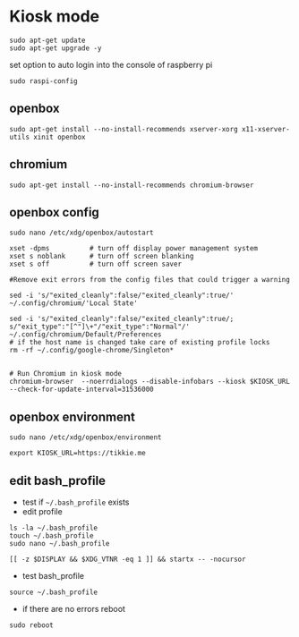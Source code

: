 # Kiosk mode
```
sudo apt-get update
sudo apt-get upgrade -y
```

set option to auto login into the console of raspberry pi
```
sudo raspi-config
```

## openbox
```
sudo apt-get install --no-install-recommends xserver-xorg x11-xserver-utils xinit openbox
```

## chromium
```
sudo apt-get install --no-install-recommends chromium-browser
```

## openbox config
```
sudo nano /etc/xdg/openbox/autostart
```

```
xset -dpms			# turn off display power management system
xset s noblank		# turn off screen blanking
xset s off			# turn off screen saver

#Remove exit errors from the config files that could trigger a warning

sed -i 's/"exited_cleanly":false/"exited_cleanly":true/' ~/.config/chromium/'Local State'

sed -i 's/"exited_cleanly":false/"exited_cleanly":true/; s/"exit_type":"[^"]\+"/"exit_type":"Normal"/' ~/.config/chromium/Default/Preferences
# if the host name is changed take care of existing profile locks
rm -rf ~/.config/google-chrome/Singleton*


# Run Chromium in kiosk mode
chromium-browser  --noerrdialogs --disable-infobars --kiosk $KIOSK_URL --check-for-update-interval=31536000
```

## openbox environment
```
sudo nano /etc/xdg/openbox/environment
```
```
export KIOSK_URL=https://tikkie.me
```

## edit bash_profile
- test if `~/.bash_profile` exists
- edit profile
```
ls -la ~/.bash_profile
touch ~/.bash_profile
sudo nano ~/.bash_profile
```
```
[[ -z $DISPLAY && $XDG_VTNR -eq 1 ]] && startx -- -nocursor
```
- test bash_profile
```
source ~/.bash_profile
```
- if there are no errors reboot
```
sudo reboot
```

